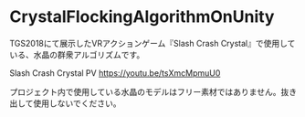 # CrystalFlockingAlgorithmOnUnity
TGS2018にて展示したVRアクションゲーム『Slash Crash Crystal』で使用している、水晶の群衆アルゴリズムです。

Slash Crash Crystal PV https://youtu.be/tsXmcMpmuU0

プロジェクト内で使用している水晶のモデルはフリー素材ではありません。抜き出して使用しないでください。
